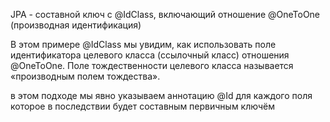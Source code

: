 JPA - составной ключ с @IdClass, включающий отношение @OneToOne (производная идентификация)


В этом примере @IdClass мы увидим, как использовать поле идентификатора целевого класса (ссылочный класс) отношения @OneToOne.
 Поле тождественности целевого класса называется «производным полем тождества».
 
 в этом подходе мы явно указываем аннотацию @Id для каждого поля которое 
 в последствии будет составным первичным ключём 